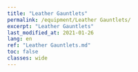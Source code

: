 ```yaml
---
title: "Leather Gauntlets"
permalink: /equipment/Leather Gauntlets/
excerpt: "Leather Gauntlets"
last_modified_at: 2021-01-26
lang: en
ref: "Leather Gauntlets.md"
toc: false
classes: wide
---
```


